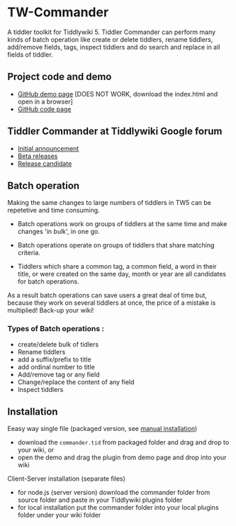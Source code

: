 # TW-Commander
A tiddler toolkit for Tiddlywiki 5. Tiddler Commander can perform many kinds of batch operation like create or delete tiddlers, rename tiddlers, add/remove fields, tags, inspect tiddlers and do search and replace in all fields of tiddler.

## Project code and demo
* [GitHub demo page](https://github.com/kookma/TW-Commander) [DOES NOT WORK, download the index.html and open in a browser]
* [GitHub code page](https://github.com/kookma/TW-Commander)


## Tiddler Commander at Tiddlywiki Google forum
* [Initial announcement](https://groups.google.com/d/msg/tiddlywiki/BxJsWuae-Uc/JapAx4mtBgAJ)
* [Beta releases](https://groups.google.com/d/msg/tiddlywiki/w9Bv-WulKw8/CYf9D4H6BgAJ)
* [Release candidate](https://groups.google.com/d/msg/tiddlywiki/Zw3F3iRtggA/qX2uWiBJBgAJ)


## Batch operation
Making the same changes to large numbers of tiddlers in TW5 can be repetetive and time consuming.

* Batch operations work on groups of tiddlers at the same time and make changes 'in bulk', in one go.

* Batch operations operate on groups of tiddlers that share matching criteria.

* Tiddlers which share  a common tag, a common field, a word in their title, or were  created on the same day, month or year are all candidates for batch operations.

As a result batch operations can save users a great deal of time but, because they work on several tiddlers at once, the price of a mistake is multiplied! Back-up your wiki!

### Types of Batch operations :
* create/delete bulk of tidlers
* Rename tiddlers
* add a suffix/prefix to title
* add ordinal number to title 
* Add/remove tag or any field
* Change/replace the content of any field
* Inspect tiddlers

## Installation

Eeasy way single file (packaged version, see [manual installation](https://tiddlywiki.com/#Manually%20installing%20a%20plugin))

* download the `commander.tid` from packaged folder and drag and drop to your wiki, or
* open the demo and drag the plugin from demo page and drop into your wiki

Client-Server installation (separate files)
* for node.js (server version) download the commander folder from source folder and paste in your Tiddlywiki plugins folder
* for local installation put the commander folder into your local plugins folder under your wiki folder
